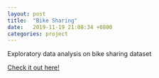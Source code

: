 ```yaml
---
layout: post
title:  "Bike Sharing"
date:   2019-11-19 21:08:34 +0800
categories: project
---
```


Exploratory data analysis on bike sharing dataset 

[Check it out here!](https://github.com/alvinchiaht/project/blob/master/Bike_Sharing.html)
